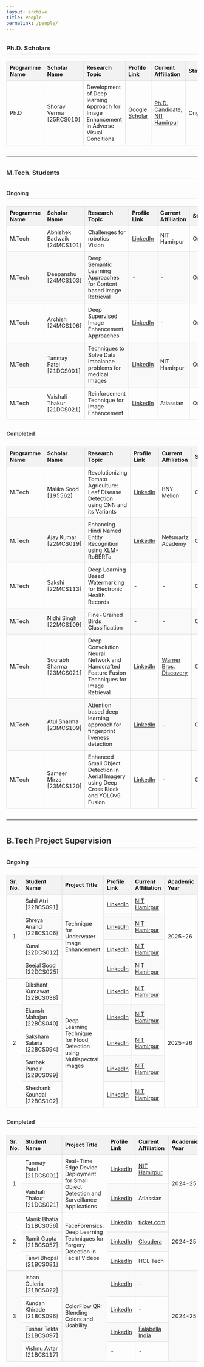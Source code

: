 ```yaml
---
layout: archive
title: People
permalink: /people/
---
```


<style>
    table {
        width: 100%;
        border-collapse: collapse;
        margin-bottom: 2em;
        font-size: 0.9rem;
    }
    th, td {
        border: 1px solid #dddddd;
        text-align: left;
        padding: 8px;
        vertical-align: middle;
    }
    th {
        background-color: #f2f2f2;
        font-weight: bold;
    }
    tr:nth-child(even) {
        background-color: #f9f9f9;
    }
    h2, h3, h4 {
        color: #333;
        border-bottom: 2px solid #f2f2f2;
        padding-bottom: 5px;
        margin-top: 2em;
    }
</style>

<h3>Ph.D. Scholars</h3>
<table>
    <thead>
        <tr>
            <th>Programme Name</th>
            <th>Scholar Name</th>
            <th>Research Topic</th>
            <th>Profile Link</th>
            <th>Current Affiliation</th>
            <th>Status</th>
            <th>Year</th>
            <th>Co-Supervisor(s)</th>
        </tr>
    </thead>
    <tbody>
        <tr>
            <td>Ph.D</td>
            <td>Shorav Verma [25RCS010]</td>
            <td>Development of Deep learning Approach for Image Enhancement in Adverse Visual Conditions</td>
            <td><a href="https://scholar.google.com/citations?hl=en&user=qGyUdlcAAAAJ">Google Scholar</a></td>
            <td><a href="https://scholar.google.com/citations?hl=en&user=qGyUdlcAAAAJ">Ph.D. Candidate, NIT Hamirpur</a></td>
            <td>Ongoing</td>
            <td>2025</td>
            <td>-</td>
        </tr>
    </tbody>
</table>

<hr>

<h3>M.Tech. Students</h3>
<h4>Ongoing</h4>
<table>
    <thead>
        <tr>
            <th>Programme Name</th>
            <th>Scholar Name</th>
            <th>Research Topic</th>
            <th>Profile Link</th>
            <th>Current Affiliation</th>
            <th>Status</th>
            <th>Year</th>
            <th>Co-Supervisor(s)</th>
        </tr>
    </thead>
    <tbody>
        <tr>
            <td>M.Tech</td>
            <td>Abhishek Badwaik [24MCS101]</td>
            <td>Challenges for robotics Vision</td>
            <td><a href="https://www.linkedin.com/in/abhishek-badwaik-624685383">LinkedIn</a></td>
            <td>NIT Hamirpur</td>
            <td>Ongoing</td>
            <td>2025</td>
            <td>-</td>
        </tr>
        <tr>
            <td>M.Tech</td>
            <td>Deepanshu [24MCS103]</td>
            <td>Deep Semantic Learning Approaches for Content based Image Retrieval</td>
            <td>-</td>
            <td>-</td>
            <td>Ongoing</td>
            <td>2025</td>
            <td>-</td>
        </tr>
        <tr>
            <td>M.Tech</td>
            <td>Archish [24MCS106]</td>
            <td>Deep Supervised Image Enhancement Approaches</td>
            <td><a href="https://www.linkedin.com/in/archish-k-0408892b3/">LinkedIn</a></td>
            <td>-</td>
            <td>Ongoing</td>
            <td>2025</td>
            <td>-</td>
        </tr>
        <tr>
            <td>M.Tech</td>
            <td>Tanmay Patel [21DCS001]</td>
            <td>Techniques to Solve Data Imbalance problems for medical Images</td>
            <td><a href="https://www.linkedin.com/in/tanmay-patel-9266812a5">LinkedIn</a></td>
            <td>NIT Hamirpur</td>
            <td>Ongoing</td>
            <td>2025</td>
            <td>-</td>
        </tr>
        <tr>
            <td>M.Tech</td>
            <td>Vaishali Thakur [21DCS021]</td>
            <td>Reinforcement Technique for Image Enhancement</td>
            <td><a href="https://www.linkedin.com/in/vaishali2054">LinkedIn</a></td>
            <td>Atlassian</td>
            <td>Ongoing</td>
            <td>2025</td>
            <td>-</td>
        </tr>
    </tbody>
</table>

<h4>Completed</h4>
<table>
    <thead>
        <tr>
            <th>Programme Name</th>
            <th>Scholar Name</th>
            <th>Research Topic</th>
            <th>Profile Link</th>
            <th>Current Affiliation</th>
            <th>Status</th>
            <th>Year</th>
            <th>Co-Supervisor(s)</th>
        </tr>
    </thead>
    <tbody>
        <tr>
            <td>M.Tech</td>
            <td>Malika Sood [195562]</td>
            <td>Revolutionizing Tomato Agriculture: Leaf Disease Detection using CNN and its Variants</td>
            <td><a href="http://linkedin.com/in/msood19">LinkedIn</a></td>
            <td>BNY Mellon</td>
            <td>Completed</td>
            <td>2024</td>
            <td>Dr. Jyoti Srivastava</td>
        </tr>
        <tr>
            <td>M.Tech</td>
            <td>Ajay Kumar [22MCS019]</td>
            <td>Enhancing Hindi Named Entity Recognition using XLM-RoBERTa</td>
            <td><a href="https://www.linkedin.com/in/ajay-kumar-193775244">LinkedIn</a></td>
            <td>Netsmartz Academy</td>
            <td>Completed</td>
            <td>2024</td>
            <td>Dr. Jyoti Srivastava</td>
        </tr>
        <tr>
            <td>M.Tech</td>
            <td>Sakshi [22MCS113]</td>
            <td>Deep Learning Based Watermarking for Electronic Health Records</td>
            <td>-</td>
            <td>-</td>
            <td>Completed</td>
            <td>2024</td>
            <td>Dr. Mohit Kumar</td>
        </tr>
        <tr>
            <td>M.Tech</td>
            <td>Nidhi Singh [22MCS109]</td>
            <td>Fine-Grained Birds Classification</td>
            <td>-</td>
            <td>-</td>
            <td>Completed</td>
            <td>2024</td>
            <td>Dr. Mohit Kumar</td>
        </tr>
         <tr>
            <td>M.Tech</td>
            <td>Sourabh Sharma [23MCS021]</td>
            <td>Deep Convolution Neural Network and Handcrafted Feature Fusion Techniques for Image Retrieval</td>
            <td><a href="https://www.linkedin.com/in/sourabh-sharma-a487191b2/">LinkedIn</a></td>
            <td><a href="https://www.linkedin.com/company/warner-bros-discovery/">Warner Bros. Discovery</a></td>
            <td>Completed</td>
            <td>2025</td>
            <td>-</td>
        </tr>
        <tr>
            <td>M.Tech</td>
            <td>Atul Sharma [23MCS109]</td>
            <td>Attention based deep learning approach for fingerprint liveness detection</td>
            <td><a href="https://www.linkedin.com/in/atul-sharma-42bbb42a89/">LinkedIn</a></td>
            <td>-</td>
            <td>Completed</td>
            <td>2025</td>
            <td>-</td>
        </tr>
        <tr>
            <td>M.Tech</td>
            <td>Sameer Mirza [23MCS120]</td>
            <td>Enhanced Small Object Detection in Aerial Imagery using Deep Cross Block and YOLOv9 Fusion</td>
            <td><a href="https://www.linkedin.com/in/sameermirza25/">LinkedIn</a></td>
            <td>-</td>
            <td>Completed</td>
            <td>2025</td>
            <td>-</td>
        </tr>
    </tbody>
</table>

<hr>

<h2>B.Tech Project Supervision</h2>
<h4>Ongoing</h4>
<table>
    <thead>
        <tr>
            <th>Sr. No.</th>
            <th>Student Name</th>
            <th>Project Title</th>
            <th>Profile Link</th>
            <th>Current Affiliation</th>
            <th>Academic Year</th>
            <th>Status</th>
        </tr>
    </thead>
    <tbody>
        <tr>
            <td rowspan="4" style="text-align:center;">1</td>
            <td>Sahil Atri   [22BCS091]</td>
            <td rowspan="4">Technique for Underwater Image Enhancement</td>
            <td><a href="https://www.linkedin.com/in/sahil-atri-279940263/">LinkedIn</a></td>
            <td><a href=" https://nith.ac.in/computer-science-engineering ">NIT Hamirpur</a></td>
            <td rowspan="4">2025-26</td>
            <td rowspan="4">Ongoing</td>
        </tr>
        <tr>
            <td>Shreya Anand [22BCS106]</td>
            <td><a href="https://www.linkedin.com/in/shreya-anand-2000a4278/">LinkedIn</a></td>
            <td><a href=" https://nith.ac.in/computer-science-engineering ">NIT Hamirpur</a></td>
        </tr>
        <tr>
            <td>Kunal [22DCS012]</td>
            <td><a href="https://www.linkedin.com/in/kunal-dhiman-0558b425b">LinkedIn</a></td>
            <td><a href=" https://nith.ac.in/computer-science-engineering ">NIT Hamirpur</a></td>
        </tr>
        <tr>
            <td>Seejal Sood [22DCS025]</td>
            <td><a href="https://www.linkedin.com/in/seejal-sood-73221325a/">LinkedIn</a></td></td>
            <td><a href=" https://nith.ac.in/computer-science-engineering ">NIT Hamirpur</a></td>
        </tr>
        <tr>
            <td rowspan="5" style="text-align:center;">2</td>
            <td>Dikshant Kumawat [22BCS038]</td>
            <td rowspan="5">Deep Learning Technique for Flood Detection using Multispectral Images</td>
            <td><a href="https://www.linkedin.com/in/dikshant936/">LinkedIn</a></td>
            <td><a href=" https://nith.ac.in/computer-science-engineering ">NIT Hamirpur</a></td>
            <td rowspan="5">2025-26</td>
            <td rowspan="5">Ongoing</td>
        </tr>
        <tr>
            <td>Ekansh Mahajan [22BCS040]</td>
            <td><a href="https://www.linkedin.com/in/ekansh-mahajan-6199ba248/">LinkedIn</a></td>
            <td><a href=" https://nith.ac.in/computer-science-engineering ">NIT Hamirpur</a></td>
        </tr>
        <tr>
            <td>Saksham Salaria [22BCS094]</td>
            <td><a href="https://www.linkedin.com/in/saksham-salaria-34455125a/">LinkedIn</a></td>
            <td><a href=" https://nith.ac.in/computer-science-engineering ">NIT Hamirpur</a></td>
        </tr>
        <tr>
            <td>Sarthak Pundir [22BCS099]</td>
            <td><a href="https://www.linkedin.com/in/sheshankkoundal1722/">LinkedIn</a></td>
            <td><a href=" https://nith.ac.in/computer-science-engineering ">NIT Hamirpur</a></td>
        </tr>
        <tr>
            <td>Sheshank Koundal [22BCS102]</td>
            <td><a href="https://www.linkedin.com/in/sheshankkoundal1722/">LinkedIn</a></td> 
            <td><a href=" https://nith.ac.in/computer-science-engineering ">NIT Hamirpur</a></td>
        </tr>
    </tbody>
</table>

<h4>Completed</h4>
<table>
    <thead>
        <tr>
            <th>Sr. No.</th>
            <th>Student Name</th>
            <th>Project Title</th>
            <th>Profile Link</th>
            <th>Current Affiliation</th>
            <th>Academic Year</th>
            <th>Status</th>
        </tr>
    </thead>
    <tbody>
        <tr>
            <td rowspan="2" style="text-align:center;">1</td>
            <td>Tanmay Patel [21DCS001]</td>
            <td rowspan="2">Real-Time Edge Device Deployment for Small Object Detection and Surveillance Applications</td>
            <td><a href="https://www.linkedin.com/in/tanmay-patel-9266812a5">LinkedIn</a></td>
            <td><a href=" https://nith.ac.in/computer-science-engineering ">NIT Hamirpur</a></td>
            <td rowspan="2">2024-25</td>
            <td rowspan="2">Completed</td>
        </tr>
        <tr>
            <td>Vaishali Thakur [21DCS021]</td>
            <td><a href="https://www.linkedin.com/in/vaishali2054">LinkedIn</a></td>
            <td>Atlassian</td>
        </tr>
        <tr>
            <td rowspan="3" style="text-align:center;">2</td>
            <td>Manik Bhatia [21BCS056]</td>
            <td rowspan="3">FaceForensics: Deep Learning Techniques for Forgery Detection in Facial Videos</td>
            <td><a href="https://www.linkedin.com/in/manik-bhatia-84711820b/">LinkedIn</a></td>
            <td><a href="https://www.linkedin.com/company/pt-global-tiket-network/">ticket.com</a></td>
            <td rowspan="3">2024-25</td>
            <td rowspan="3">Completed</td>
        </tr>
        <tr>
            <td>Ramit Gupta [21BCS057]</td>
            <td><a href="https://www.linkedin.com/in/ramit-gupta-47930622a/">LinkedIn</a></td>
            <td><a href="https://www.linkedin.com/company/cloudera/">Cloudera</a></td>
        </tr>
        <tr>
            <td>Tanvi Bhopal [21BCS081]</td>
            <td><a href="http://linkedin.com/in/tanvi-bhopal-229046237">LinkedIn</a></td>
            <td>HCL Tech</td>
        </tr>
        <tr>
            <td rowspan="4" style="text-align:center;">3</td>
            <td>Ishan Guleria [21BCS022]</td>
            <td rowspan="4">ColorFlow QR: Blending Colors and Usability</td>
            <td><a href="https://www.linkedin.com/in/ishan-guleria-305681229/">LinkedIn</a></td>
            <td>-</td>
            <td rowspan="4">2024-25</td>
            <td rowspan="4">Completed</td>
        </tr>
        <tr>
            <td>Kundan Khirade [21BCS096]</td>
            <td><a href="https://www.linkedin.com/in/kundankhirade/">LinkedIn</a></td>
            <td>-</td>
        </tr>
        <tr>
            <td>Tushar Tekta [21BCS097]</td>
            <td><a href="https://www.linkedin.com/in/itsitushar">LinkedIn</a></td>
            <td><a href="https://falabellaindia.com/">Falabella India</a></td>
        </tr>
        <tr>
            <td>Vishnu Avtar [21BCS117]</td>
            <td>-</td>
            <td>-</td>
        </tr>
    </tbody>
</table>
